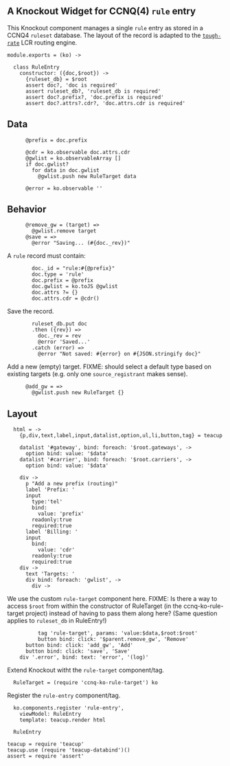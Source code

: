 A Knockout Widget for CCNQ(4) `rule` entry
------------------------------------------

This Knockout component manages a single `rule` entry as stored in a CCNQ4 `ruleset` database.
The layout of the record is adapted to the [`tough-rate`](https://github.com/shimaore/tough-rate) LCR routing engine.

    module.exports = (ko) ->

      class RuleEntry
        constructor: ({doc,$root}) ->
          {ruleset_db} = $root
          assert doc?, 'doc is required'
          assert ruleset_db?, 'ruleset_db is required'
          assert doc?.prefix?, 'doc.prefix is required'
          assert doc?.attrs?.cdr?, 'doc.attrs.cdr is required'

Data
----

          @prefix = doc.prefix

          @cdr = ko.observable doc.attrs.cdr
          @gwlist = ko.observableArray []
          if doc.gwlist?
            for data in doc.gwlist
              @gwlist.push new RuleTarget data

          @error = ko.observable ''

Behavior
--------

          @remove_gw = (target) =>
            @gwlist.remove target
          @save = =>
            @error "Saving... (#{doc._rev})"

A `rule` record must contain:

            doc._id = "rule:#{@prefix}"
            doc.type = 'rule'
            doc.prefix = @prefix
            doc.gwlist = ko.toJS @gwlist
            doc.attrs ?= {}
            doc.attrs.cdr = @cdr()

Save the record.

            ruleset_db.put doc
            .then ({rev}) =>
              doc._rev = rev
              @error 'Saved...'
            .catch (error) =>
              @error "Not saved: #{error} on #{JSON.stringify doc}"

Add a new (empty) target.
FIXME: should select a default type based on existing targets (e.g. only one `source_registrant` makes sense).

          @add_gw = =>
            @gwlist.push new RuleTarget {}

Layout
------

      html = ->
        {p,div,text,label,input,datalist,option,ul,li,button,tag} = teacup

        datalist '#gateway', bind: foreach: '$root.gateways', ->
          option bind: value: '$data'
        datalist '#carrier', bind: foreach: '$root.carriers', ->
          option bind: value: '$data'

        div ->
          p "Add a new prefix (routing)"
          label 'Prefix: '
          input
            type:'tel'
            bind:
              value: 'prefix'
            readonly:true
            required:true
          label 'Billing: '
          input
            bind:
              value: 'cdr'
            readonly:true
            required:true
        div ->
          text 'Targets: '
          div bind: foreach: 'gwlist', ->
            div ->

We use the custom `rule-target` component here.
FIXME: Is there a way to access `$root` from within the constructor of RuleTarget (in the ccnq-ko-rule-target project) instead of having to pass them along here? (Same question applies to `ruleset_db` in RuleEntry!)

              tag 'rule-target', params: 'value:$data,$root:$root'
              button bind: click: '$parent.remove_gw', 'Remove'
          button bind: click: 'add_gw', 'Add'
          button bind: click: 'save', 'Save'
        div '.error', bind: text: 'error', '(log)'

Extend Knockout witht the `rule-target` component/tag.

      RuleTarget = (require 'ccnq-ko-rule-target') ko

Register the `rule-entry` component/tag.

      ko.components.register 'rule-entry',
        viewModel: RuleEntry
        template: teacup.render html

      RuleEntry

    teacup = require 'teacup'
    teacup.use (require 'teacup-databind')()
    assert = require 'assert'
